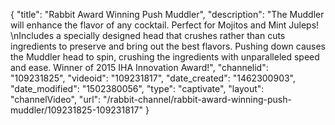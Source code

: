 {
    "title": "Rabbit Award Winning Push Muddler",
    "description": "The Muddler will enhance the flavor of any cocktail. Perfect for Mojitos and Mint Juleps! \nIncludes a specially designed head that crushes rather than cuts ingredients to preserve and bring out the best flavors. Pushing down causes the Muddler head to spin, crushing the ingredients with unparalleled speed and ease. Winner of 2015 IHA Innovation Award!",
    "channelid": "109231825",
    "videoid": "109231817",
    "date_created": "1462300903",
    "date_modified": "1502380056",
    "type": "captivate",
    "layout": "channelVideo",
    "url": "\/rabbit-channel\/rabbit-award-winning-push-muddler\/109231825-109231817"
}